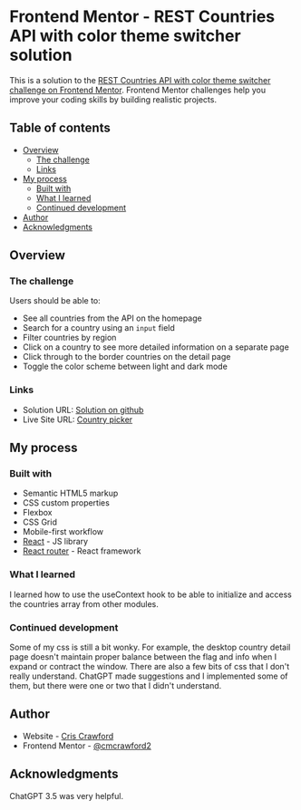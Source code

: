 # Frontend Mentor - REST Countries API with color theme switcher solution

This is a solution to the [REST Countries API with color theme switcher challenge on Frontend Mentor](https://www.frontendmentor.io/challenges/rest-countries-api-with-color-theme-switcher-5cacc469fec04111f7b848ca). Frontend Mentor challenges help you improve your coding skills by building realistic projects.

## Table of contents

- [Overview](#overview)
  - [The challenge](#the-challenge)
  - [Links](#links)
- [My process](#my-process)
  - [Built with](#built-with)
  - [What I learned](#what-i-learned)
  - [Continued development](#continued-development)
- [Author](#author)
- [Acknowledgments](#acknowledgments)

## Overview

### The challenge

Users should be able to:

- See all countries from the API on the homepage
- Search for a country using an `input` field
- Filter countries by region
- Click on a country to see more detailed information on a separate page
- Click through to the border countries on the detail page
- Toggle the color scheme between light and dark mode

### Links

- Solution URL: [Solution on github](https://github.com/cmcrawford2/rest-countries-api)
- Live Site URL: [Country picker](https://cris-crawfords-country-picker.netlify.app)

## My process

### Built with

- Semantic HTML5 markup
- CSS custom properties
- Flexbox
- CSS Grid
- Mobile-first workflow
- [React](https://reactjs.org/) - JS library
- [React router](https://reactrouter.com/) - React framework

### What I learned

I learned how to use the useContext hook to be able to initialize and access the countries array from other modules.

### Continued development

Some of my css is still a bit wonky. For example, the desktop country detail page doesn't maintain proper balance between the flag and info when I expand or contract the window. There are also a few bits of css that I don't really understand. ChatGPT made suggestions and I implemented some of them, but there were one or two that I didn't understand.

## Author

- Website - [Cris Crawford](https://criscrawford.com)
- Frontend Mentor - [@cmcrawford2](https://www.frontendmentor.io/profile/cmcrawford2)

## Acknowledgments

ChatGPT 3.5 was very helpful.
